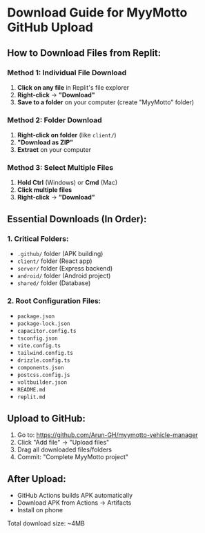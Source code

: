 # Download Guide for MyyMotto GitHub Upload

## How to Download Files from Replit:

### Method 1: Individual File Download
1. **Click on any file** in Replit's file explorer
2. **Right-click** → **"Download"**
3. **Save to a folder** on your computer (create "MyyMotto" folder)

### Method 2: Folder Download
1. **Right-click on folder** (like `client/`)
2. **"Download as ZIP"**
3. **Extract** on your computer

### Method 3: Select Multiple Files
1. **Hold Ctrl** (Windows) or **Cmd** (Mac)
2. **Click multiple files**
3. **Right-click** → **"Download"**

## Essential Downloads (In Order):

### 1. Critical Folders:
- `.github/` folder (APK building)
- `client/` folder (React app)
- `server/` folder (Express backend)
- `android/` folder (Android project)
- `shared/` folder (Database)

### 2. Root Configuration Files:
- `package.json`
- `package-lock.json`
- `capacitor.config.ts`
- `tsconfig.json`
- `vite.config.ts`
- `tailwind.config.ts`
- `drizzle.config.ts`
- `components.json`
- `postcss.config.js`
- `voltbuilder.json`
- `README.md`
- `replit.md`

## Upload to GitHub:
1. Go to: https://github.com/Arun-GH/myymotto-vehicle-manager
2. Click "Add file" → "Upload files"
3. Drag all downloaded files/folders
4. Commit: "Complete MyyMotto project"

## After Upload:
- GitHub Actions builds APK automatically
- Download APK from Actions → Artifacts
- Install on phone

Total download size: ~4MB